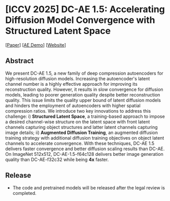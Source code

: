 # [ICCV 2025] DC-AE 1.5: Accelerating Diffusion Model Convergence with Structured Latent Space

\[[Paper]()\] \[[AE Demo](https://dc-ae-1-5.hanlab.ai/)\] \[[Website](https://hanlab.mit.edu/projects/dc-ae-1-5)\]

## Abstract

We present DC-AE 1.5, a new family of deep compression autoencoders for high-resolution diffusion models. Increasing the autoencoder's latent channel number is a highly effective approach for improving its reconstruction quality. However, it results in slow convergence for diffusion models, leading to poorer generation quality despite better reconstruction quality. This issue limits the quality upper bound of latent diffusion models and hinders the employment of autoencoders with higher spatial compression ratios. We introduce two key innovations to address this challenge: i) **Structured Latent Space**, a training-based approach to impose a desired channel-wise structure on the latent space with front latent channels capturing object structures and latter latent channels capturing image details; ii) **Augmented Diffusion Training**, an augmented diffusion training strategy with additional diffusion training objectives on object latent channels to accelerate convergence. With these techniques, DC-AE 1.5 delivers faster convergence and better diffusion scaling results than DC-AE. On ImageNet 512x512, DC-AE-1.5-f64c128 delivers better image generation quality than DC-AE-f32c32 while being **4x** faster.

## Release
- The code and pretrained models will be released after the legal review is completed.
